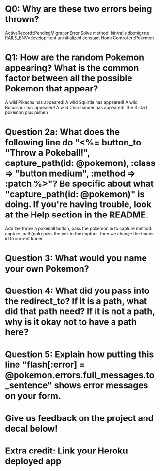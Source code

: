 # Q0: Why are these two errors being thrown?
ActiveRecord::PendingMigrationError
Solve method: bin/rails db:migrate RAILS_ENV=development
uninitialized constant HomeController::Pokemon


# Q1: How are the random Pokemon appearing? What is the common factor between all the possible Pokemon that appear? 
A wild Pikachu has appeared!
A wild Squirtle has appeared!
A wild Bulbasaur has appeared!
A wild Charmander has appeared!
The 3 start pokemon plus pishen

# Question 2a: What does the following line do "<%= button_to "Throw a Pokeball!", capture_path(id: @pokemon), :class => "button medium", :method => :patch %>"? Be specific about what "capture_path(id: @pokemon)" is doing. If you're having trouble, look at the Help section in the README.
Add the throw a pokeball button, pass the pokemon in to capture method. 
capture_path(pok) pass the pok in the capture, then we change the tranier id to current traner

# Question 3: What would you name your own Pokemon?

# Question 4: What did you pass into the redirect_to? If it is a path, what did that path need? If it is not a path, why is it okay not to have a path here?

# Question 5: Explain how putting this line "flash[:error] = @pokemon.errors.full_messages.to_sentence" shows error messages on your form.

# Give us feedback on the project and decal below!

# Extra credit: Link your Heroku deployed app
